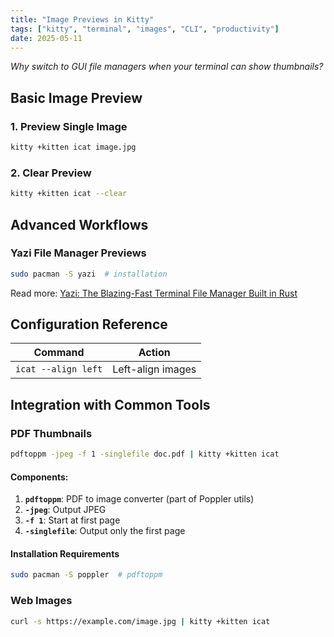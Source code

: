 ```yaml
---
title: "Image Previews in Kitty"
tags: ["kitty", "terminal", "images", "CLI", "productivity"]
date: 2025-05-11
---
```


*Why switch to GUI file managers when your terminal can show thumbnails?*


## **Basic Image Preview**

### 1. Preview Single Image
```bash
kitty +kitten icat image.jpg
```

### 2. Clear Preview
```bash
kitty +kitten icat --clear
```


## **Advanced Workflows**

### **Yazi File Manager Previews**

```bash
sudo pacman -S yazi  # installation
```
Read more: [Yazi: The Blazing-Fast Terminal File Manager Built in Rust](./yazi-terminal-file-manager)

## **Configuration Reference**

| Command             | Action            |
| ------------------- | ----------------- |
| `icat --align left` | Left-align images |


## **Integration with Common Tools**


### **PDF Thumbnails**
```bash
pdftoppm -jpeg -f 1 -singlefile doc.pdf | kitty +kitten icat
```
#### **Components**:
1. **`pdftoppm`**: PDF to image converter (part of Poppler utils)
2. **`-jpeg`**: Output JPEG
3. **`-f 1`**: Start at first page
4. **`-singlefile`**: Output only the first page

#### **Installation Requirements**
```bash
sudo pacman -S poppler  # pdftoppm
```

### **Web Images**
```bash
curl -s https://example.com/image.jpg | kitty +kitten icat
```
